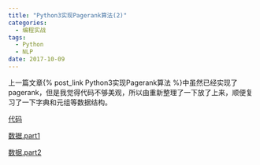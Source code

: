 ```yaml
---
title: "Python3实现Pagerank算法(2)"
categories:
  - 编程实战
tags:
  - Python
  - NLP
date: 2017-10-09
---
```


上一篇文章{% post_link Python3实现Pagerank算法 %}中虽然已经实现了pagerank，但是我觉得代码不够美观，所以由重新整理了一下放了上来，顺便复习了一下字典和元组等数据结构。

[代码](/files/pagerank/pagerank.html)

[数据.part1](/files/pagerank/acl-metadata.txt)

[数据.part2](/files/pagerank/acl.txt)
